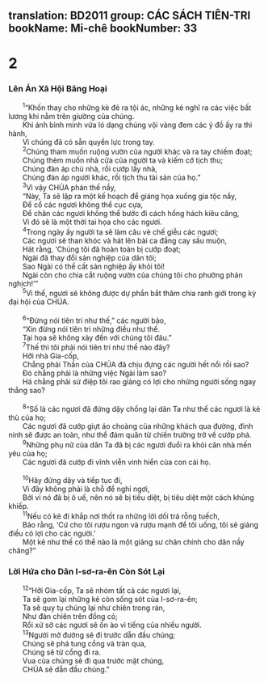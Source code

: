 translation: BD2011
group: CÁC SÁCH TIÊN-TRI
bookName: Mi-chê 
bookNumber: 33
-------

<div class="title"><h1>2</h1><h3>Lên Án Xã Hội Băng Hoại</h3></div>
<span class="verse mi_2_1">  <sup>1</sup>“Khốn thay cho những kẻ đẻ ra tội ác, những kẻ nghĩ ra các việc bất lương khi nằm trên giường của chúng.<br/>  Khi ánh bình minh vừa ló dạng chúng vội vàng đem các ý đồ ấy ra thi hành,<br/>  Vì chúng đã có sẵn quyền lực trong tay.<br/></span>
<span class="verse mi_2_2">  <sup>2</sup>Chúng tham muốn ruộng vườn của người khác và ra tay chiếm đoạt;<br/>  Chúng thèm muốn nhà cửa của người ta và kiếm cớ tịch thu;<br/>  Chúng đàn áp chủ nhà, rồi cướp lấy nhà,<br/>  Chúng đàn áp người khác, rồi tịch thu tài sản của họ.”<br/></span>
<span class="verse mi_2_3">  <sup>3</sup>Vì vậy CHÚA phán thế nầy, <br/>  “Này, Ta sẽ lập ra một kế hoạch để giáng họa xuống gia tộc nầy,<br/>  Ðể cổ các ngươi không thể cục cựa,<br/>  Ðể chân các ngươi không thể bước đi cách hống hách kiêu căng,<br/>  Vì đó sẽ là một thời tai họa cho các ngươi.<br/></span>
<span class="verse mi_2_4">  <sup>4</sup>Trong ngày ấy người ta sẽ làm câu vè chế giễu các ngươi;<br/>  Các ngươi sẽ than khóc và hát lên bài ca đắng cay sầu muộn,<br/>  Hát rằng, ‘Chúng tôi đã hoàn toàn bị cướp đoạt;<br/>  Ngài đã thay đổi sản nghiệp của dân tôi;<br/>  Sao Ngài có thể cất sản nghiệp ấy khỏi tôi!<br/>  Ngài còn cho chia cắt ruộng vườn của chúng tôi cho phường phản nghịch!’”<br/></span>
<span class="verse mi_2_5">  <sup>5</sup>Vì thế, ngươi sẽ không được dự phần bắt thăm chia ranh giới trong kỳ đại hội của CHÚA.<br/><br/></span>
<span class="verse mi_2_6">  <sup>6</sup>“Ðừng nói tiên tri như thế,” các người bảo, <br/>  “Xin đừng nói tiên tri những điều như thế.<br/>  Tại họa sẽ không xảy đến với chúng tôi đâu.”<br/></span>
<span class="verse mi_2_7">  <sup>7</sup>Thế thì tôi phải nói tiên tri như thế nào đây?<br/>  Hỡi nhà Gia-cốp,<br/>  Chẳng phải Thần của CHÚA đã chịu đựng các người hết nổi rồi sao?<br/>  Ðó chẳng phải là những việc Ngài làm sao?<br/>  Há chẳng phải sứ điệp tôi rao giảng có lợi cho những người sống ngay thẳng sao?<br/><br/></span>
<span class="verse mi_2_8">  <sup>8</sup>“Số là các ngươi đã đứng dậy chống lại dân Ta như thể các ngươi là kẻ thù của họ;<br/>  Các ngươi đã cướp giựt áo choàng của những khách qua đường, đinh ninh sẽ được an toàn, như thể đám quân từ chiến trường trở về cướp phá.<br/></span>
<span class="verse mi_2_9">  <sup>9</sup>Những phụ nữ của dân Ta đã bị các ngươi đuổi ra khỏi căn nhà mến yêu của họ;<br/>  Các ngươi đã cướp đi vĩnh viễn vinh hiển của con cái họ.<br/><br/></span>
<span class="verse mi_2_10">  <sup>10</sup>Hãy đứng dậy và tiếp tục đi,<br/>  Vì đây không phải là chỗ để nghỉ ngơi,<br/>  Bởi vì nó đã bị ô uế, nên nó sẽ bị tiêu diệt, bị tiêu diệt một cách khủng khiếp.<br/></span>
<span class="verse mi_2_11">  <sup>11</sup>Nếu có kẻ đi khắp nơi thốt ra những lời dối trá rỗng tuếch,<br/>  Bảo rằng, ‘Cứ cho tôi rượu ngon và rượu mạnh để tôi uống, tôi sẽ giảng điều có lợi cho các người.’<br/>  Một kẻ như thế có thể nào là một giảng sư chân chính cho dân nầy chăng?”<br/></span>
<div class="title"><h3>Lời Hứa cho Dân I-sơ-ra-ên Còn Sót Lại</h3></div>
<span class="verse mi_2_12">  <sup>12</sup>“Hỡi Gia-cốp, Ta sẽ nhóm tất cả các ngươi lại,<br/>  Ta sẽ gom lại những kẻ còn sống sót của I-sơ-ra-ên;<br/>  Ta sẽ quy tụ chúng lại như chiên trong ràn,<br/>  Như đàn chiên trên đồng cỏ;<br/>  Rồi xứ sở các ngươi sẽ ồn ào vì tiếng của nhiều người.<br/></span>
<span class="verse mi_2_13">  <sup>13</sup>Người mở đường sẽ đi trước dẫn đầu chúng;<br/>  Chúng sẽ phá tung cổng và tràn qua,<br/>  Chúng sẽ từ cổng đi ra.<br/>  Vua của chúng sẽ đi qua trước mặt chúng,<br/>  CHÚA sẽ dẫn đầu chúng.”<br/></span>
